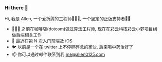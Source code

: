 ### Hi there 👋

Hi, 我是 Allen, 一个爱折腾的工程师👨🏻‍💻, 一个坚定的正版支持者💪🏻

- 👨🏻‍🏭 之前在咖啡店(dotcom)做过算法工程师, 现在在彩云科技彩云小梦项目组做后端相关工作
- 🌱 最近在第 N 次入门前端及 iOS
- 🐦️ 以前是一个在 twitter 上不停碎碎念的家伙, 后来喝中药治好了
- 📫 你可以通过邮件联系到我 me@allen0125.com

<!--
**allen0125/allen0125** is a ✨ _special_ ✨ repository because its `README.md` (this file) appears on your GitHub profile.

Here are some ideas to get you started:

- 🔭 I’m currently working on ...
- 🌱 I’m currently learning ...
- 👯 I’m looking to collaborate on ...
- 🤔 I’m looking for help with ...
- 💬 Ask me about ...
- 📫 How to reach me: ...
- 😄 Pronouns: ...
- ⚡ Fun fact: ...
-->
